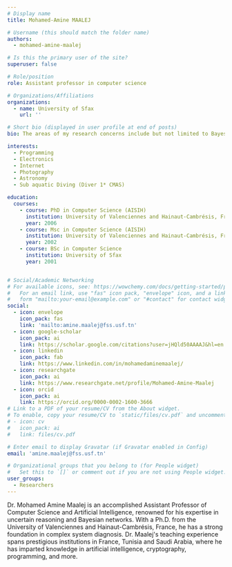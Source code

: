 ```yaml
---
# Display name
title: Mohamed-Amine MAALEJ 

# Username (this should match the folder name)
authors:
  - mohamed-amine-maalej

# Is this the primary user of the site?
superuser: false

# Role/position
role: Assistant professor in computer science

# Organizations/Affiliations
organizations:
  - name: University of Sfax
    url: ''

# Short bio (displayed in user profile at end of posts)
bio: The areas of my research concerns include but not limited to Bayesian Networks, Model based diagnosis, Data Analytics (Imagery, Sensors, EEG, clinical data, physiological data, ...), Machine Learning and Deep Learning applications, IOT, Security. 

interests:
  -	Programming
  -	Electronics
  -	Internet 
  -	Photography
  -	Astronomy 
  -	Sub aquatic Diving (Diver 1* CMAS)

education:
  courses:
    - course: PhD in Computer Science (AISIH)
      institution: University of Valenciennes and Hainaut-Cambrésis, France
      year: 2006
    - course: Msc in Computer Science (AISIH)
      institution: University of Valenciennes and Hainaut-Cambrésis, France
      year: 2002
    - course: BSc in Computer Science
      institution: University of Sfax
      year: 2001


# Social/Academic Networking
# For available icons, see: https://wowchemy.com/docs/getting-started/page-builder/#icons
#   For an email link, use "fas" icon pack, "envelope" icon, and a link in the
#   form "mailto:your-email@example.com" or "#contact" for contact widget.
social:
  - icon: envelope
    icon_pack: fas
    link: 'mailto:amine.maalej@fss.usf.tn'
  - icon: google-scholar
    icon_pack: ai
    link: https://scholar.google.com/citations?user=jHQld50AAAAJ&hl=en
  - icon: linkedin
    icon_pack: fab
    link: https://www.linkedin.com/in/mohamedaminemaalej/
  - icon: researchgate
    icon_pack: ai
    link: https://www.researchgate.net/profile/Mohamed-Amine-Maalej
  - icon: orcid
    icon_pack: ai
    link: https://orcid.org/0000-0002-1600-3666
# Link to a PDF of your resume/CV from the About widget.
# To enable, copy your resume/CV to `static/files/cv.pdf` and uncomment the lines below.
# - icon: cv
#   icon_pack: ai
#   link: files/cv.pdf

# Enter email to display Gravatar (if Gravatar enabled in Config)
email: 'amine.maalej@fss.usf.tn'

# Organizational groups that you belong to (for People widget)
#   Set this to `[]` or comment out if you are not using People widget.
user_groups:
  - Researchers
---
```


Dr. Mohamed Amine Maalej is an accomplished Assistant Professor of Computer Science and Artificial Intelligence, renowned for his expertise in uncertain reasoning and Bayesian networks. With a Ph.D. from the University of Valenciennes and Hainaut-Cambrésis, France, he has a strong foundation in complex system diagnosis. Dr. Maalej's teaching experience spans prestigious institutions in France, Tunisia and Saudi Arabia, where he has imparted knowledge in artificial intelligence, cryptography, programming, and more.
